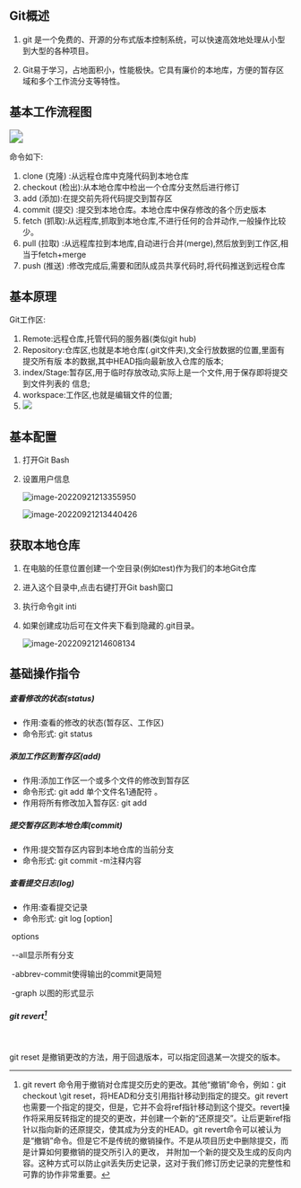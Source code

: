 

## Git概述

1. git 是一个免费的、开源的分布式版本控制系统，可以快速高效地处理从小型到大型的各种项目。

2. Git易于学习，占地面积小，性能极快。它具有廉价的本地库，方便的暂存区域和多个工作流分支等特性。

   





## 基本工作流程图

<img src="C:\Users\LENOVO\Desktop\1.png" style="zoom:150%;" />

命令如下:

1. clone (克隆) :从远程仓库中克隆代码到本地仓库
2. checkout (检出):从本地仓库中检出一个仓库分支然后进行修订
3. add (添加):在提交前先将代码提交到暂存区
4. commit (提交) :提交到本地仓库。本地仓库中保存修改的各个历史版本
5. fetch (抓取):从远程库,抓取到本地仓库,不进行任何的合并动作,一般操作比较少。
6. pull (拉取) :从远程库拉到本地库,自动进行合并(merge),然后放到到工作区,相当于fetch+merge
7. push (推送) :修改完成后,需要和团队成员共享代码时,将代码推送到远程仓库

## 基本原理



Git工作区:

1.  Remote:远程仓库,托管代码的服务器(类似git hub)
2. Repository:仓库区,也就是本地仓库(.git文件夹),文全行放数据的位置,里面有提交所有版 本的数据,其中HEAD指向最新放入仓库的版本;
3.  index/Stage:暂存区,用于临时存放改动,实际上是一个文件,用于保存即将提交到文件列表的 信息;
4. workspace:工作区,也就是编辑文件的位置;
5. ![](https://img-blog.csdnimg.cn/123490cbeb804c729671f8803d8d84f0.png?x-oss-process=image/watermark,type_d3F5LXplbmhlaQ,shadow_50,text_Q1NETiBA5LiA5Liq54Ot54ix5a2m5Lmg55qE5rex5bqm5rij5rij,size_10,color_FFFFFF,t_70,g_se,x_16)





## 基本配置

1. 打开Git Bash

2. 设置用户信息

   ![image-20220921213355950](C:\Users\LENOVO\AppData\Roaming\Typora\typora-user-images\image-20220921213355950.png)

   ![image-20220921213440426](C:\Users\LENOVO\AppData\Roaming\Typora\typora-user-images\image-20220921213440426.png)

## 获取本地仓库

1. 在电脑的任意位置创建一个空目录(例如test)作为我们的本地Git仓库 

2. 进入这个目录中,点击右键打开Git bash窗口

3. 执行命令git inti

4. 如果创建成功后可在文件夹下看到隐藏的.git目录。

   ![image-20220921214608134](C:\Users\LENOVO\AppData\Roaming\Typora\typora-user-images\image-20220921214608134.png)

## 基础操作指令

#####   查看修改的状态(status)

-   作用:查看的修改的状态(暂存区、工作区)
- 命令形式: git status

##### 添加工作区到暂存区(add)

- 作用:添加工作区一个或多个文件的修改到暂存区
- 命令形式: git add 单个文件名1通配符 。
- 作用将所有修改加入暂存区: git add

##### 提交暂存区到本地仓库(commit)

- 作用:提交暂存区内容到本地仓库的当前分支
- 命令形式: git commit -m注释内容 

##### 查看提交日志(log)

- 作用:查看提交记录
- 命令形式: git log [option]

​             options

​                   --all显示所有分支 

​                   -abbrev-commit使得输出的commit更简短 

​                    -graph 以图的形式显示





#####   git revert[^revert]

[^revert]: git revert 命令用于撤销对仓库提交历史的更改。其他“撤销”命令，例如：git checkout \git reset，将HEAD和分支引用指针移动到指定的提交。git revert 也需要一个指定的提交，但是，它并不会将ref指针移动到这个提交。revert操作将采用反转指定的提交的更改，并创建一个新的“还原提交”。让后更新ref指针以指向新的还原提交，使其成为分支的HEAD。git revert命令可以被认为是“撤销”命令。但是它不是传统的撤销操作。不是从项目历史中删除提交，而是计算如何要撤销的提交所引入的更改，  并附加一个新的提交及生成的反向内容。这种方式可以防止git丢失历史记录，这对于我们修订历史记录的完整性和可靠的协作非常重要。

​              

git reset 是撤销更改的方法，用于回退版本，可以指定回退某一次提交的版本。



